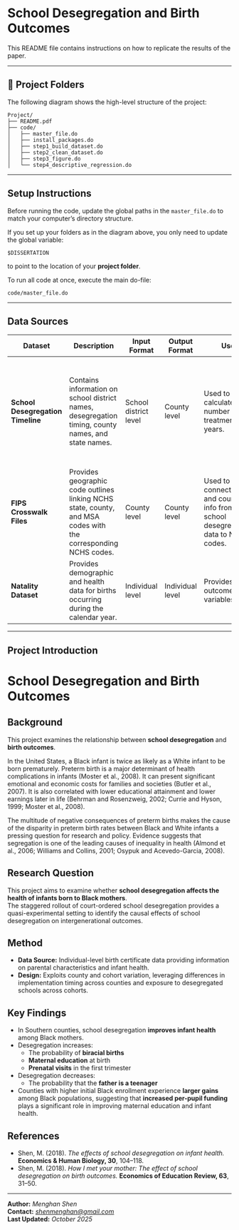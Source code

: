 # School Desegregation and Birth Outcomes

This README file contains instructions on how to replicate the results of the paper.

---

## 📁 Project Folders

The following diagram shows the high-level structure of the project:

```
Project/
├── README.pdf
├── code/
│   ├── master_file.do
│   ├── install_packages.do
│   ├── step1_build_dataset.do
│   ├── step2_clean_dataset.do
│   ├── step3_figure.do
│   └── step4_descriptive_regression.do
```

---

## Setup Instructions

Before running the code, update the global paths in the `master_file.do` to match your computer’s directory structure.  

If you set up your folders as in the diagram above, you only need to update the global variable:

```
$DISSERTATION
```

to point to the location of your **project folder**.

To run all code at once, execute the main do-file:

```
code/master_file.do
```

---

## Data Sources

| Dataset | Description | Input Format | Output Format | Use | Access |
|----------|--------------|--------------|---------------|-----|--------|
| **School Desegregation Timeline** | Contains information on school district names, desegregation timing, county names, and state names. | School district level | County level | Used to calculate the number of treatment years. | Downloaded data from [*Guryan.* (2004). *"Desegregation and Black Dropout Rates."* *American Economic Review*, 94(4), 919–943.](https://www.aeaweb.org/articles?id=10.1257/0002828042002679) |
| **FIPS Crosswalk Files** | Provides geographic code outlines linking NCHS state, county, and MSA codes with the corresponding NCHS codes. | County level | County level | Used to connect state and county info from the school desegregation data to NCHS codes. | Downloaded from [NBER website](https://www.nber.org/research/data/national-center-health-statistics-nchs-federal-information-processing-series-fips-state-county-and). |
| **Natality Dataset** | Provides demographic and health data for births occurring during the calendar year. | Individual level | Individual level | Provides outcome variables. | Downloaded from [NBER website](https://data.nber.org/nvss/natality/dta/). |

---
## Project Introduction 

# School Desegregation and Birth Outcomes

## Background 

This project examines the relationship between **school desegregation** and **birth outcomes**.

In the United States, a Black infant is twice as likely as a White infant to be born prematurely. Preterm birth is a major determinant of health complications in infants (Moster et al., 2008). It can present significant emotional and economic costs for families and societies (Butler et al., 2007). It is also correlated with lower educational attainment and lower earnings later in life (Behrman and Rosenzweig, 2002; Currie and Hyson, 1999; Moster et al., 2008).

The multitude of negative consequences of preterm births makes the cause of the disparity in preterm birth rates between Black and White infants a pressing question for research and policy. Evidence suggests that segregation is one of the leading causes of inequality in health (Almond et al., 2006; Williams and Collins, 2001; Osypuk and Acevedo-Garcia, 2008).

## Research Question 

This project aims to examine whether **school desegregation affects the health of infants born to Black mothers**.  
The staggered rollout of court-ordered school desegregation provides a quasi-experimental setting to identify the causal effects of school desegregation on intergenerational outcomes.

## Method

- **Data Source:** Individual-level birth certificate data providing information on parental characteristics and infant health.  
- **Design:** Exploits county and cohort variation, leveraging differences in implementation timing across counties and exposure to desegregated schools across cohorts.  

## Key Findings

- In Southern counties, school desegregation **improves infant health** among Black mothers.  
- Desegregation increases:
  - The probability of **biracial births**  
  - **Maternal education** at birth  
  - **Prenatal visits** in the first trimester  
- Desegregation decreases:
  - The probability that the **father is a teenager**  
- Counties with higher initial Black enrollment experience **larger gains** among Black populations, suggesting that **increased per-pupil funding** plays a significant role in improving maternal education and infant health.

## References

- Shen, M. (2018). *The effects of school desegregation on infant health.* **Economics & Human Biology, 30**, 104–118.  
- Shen, M. (2018). *How I met your mother: The effect of school desegregation on birth outcomes.* **Economics of Education Review, 63**, 31–50.  

---


**Author:** *Menghan Shen*  
**Contact:** *shenmenghan@gmail.com*  
**Last Updated:** *October 2025*
